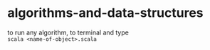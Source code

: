 # algorithms-and-data-structures
to run any algorithm, to terminal and type \
```scala <name-of-object>.scala```
